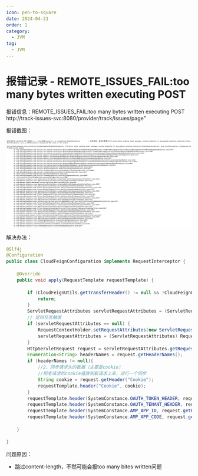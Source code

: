 ```yaml
---
icon: pen-to-square
date: 2024-04-21
order: 1
category:
  - JVM
tag:
  - JVM
---
```

# 报错记录 - REMOTE_ISSUES_FAIL:too many bytes written executing POST

报错信息：REMOTE_ISSUES_FAIL:too many bytes written executing POST http://track-issues-svc:8080/provider/track/issues/page"

报错截图：

![image-20230803172105602](./images/image-20230803172105602.png)

解决办法：

```java
@Slf4j
@Configuration
public class CloudFeignConfiguration implements RequestInterceptor {

    @Override
    public void apply(RequestTemplate requestTemplate) {

        if (CloudFeignUtils.getTransferHeader() != null && !CloudFeignUtils.getTransferHeader()) {
            return;
        }
        ServletRequestAttributes servletRequestAttributes = (ServletRequestAttributes) RequestContextHolder.getRequestAttributes();
        // 定时任务触发
        if (servletRequestAttributes == null) {
            RequestContextHolder.setRequestAttributes(new ServletRequestAttributes(new MockHttpServletRequest()));
            servletRequestAttributes = (ServletRequestAttributes) RequestContextHolder.getRequestAttributes();
        }
        HttpServletRequest request = servletRequestAttributes.getRequest();
        Enumeration<String> headerNames = request.getHeaderNames();
        if (headerNames != null){
            //2、同步请求头的数据（主要是cookie）
            //把老请求的cookie值放到新请求上来，进行一个同步
            String cookie = request.getHeader("Cookie");
            requestTemplate.header("Cookie", cookie);
        }
        requestTemplate.header(SystemConstance.OAUTH_TOKEN_HEADER, request.getHeader(SystemConstance.OAUTH_TOKEN_HEADER));
        requestTemplate.header(SystemConstance.OAUTH_TENANT_HEADER, request.getHeader(SystemConstance.OAUTH_TENANT_HEADER));
        requestTemplate.header(SystemConstance.AMP_APP_ID, request.getHeader(SystemConstance.AMP_APP_ID));
        requestTemplate.header(SystemConstance.AMP_APP_CODE, request.getHeader(SystemConstance.AMP_APP_CODE));

    }

}
```

问题原因：

- 跳过content-length，不然可能会报too many bites written问题